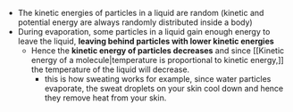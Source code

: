 - The kinetic energies of particles in a liquid are random (kinetic and potential energy are always randomly distributed inside a body)
- During evaporation, some particles in a liquid gain enough energy to leave the liquid, **leaving behind particles with lower kinetic energies** 
	- Hence the **kinetic energy of particles decreases** and since [[Kinetic energy of a molecule|temperature is proportional to kinetic energy,]] the temperature of the liquid will decrease.
		- this is how sweating works for example, since water particles evaporate, the sweat droplets on your skin cool down and hence they remove heat from your skin.

